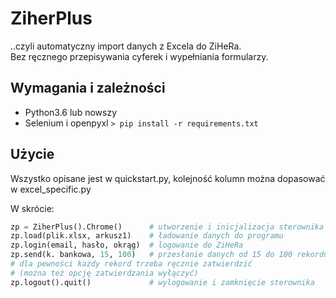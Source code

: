 # ZiherPlus
..czyli automatyczny import danych z Excela do ZiHeRa. \
Bez ręcznego przepisywania cyferek i wypełniania formularzy.

## Wymagania i zależności
- Python3.6 lub nowszy
- Selenium i openpyxl `> pip install -r requirements.txt`

## Użycie

Wszystko opisane jest w quickstart.py, 
kolejność kolumn można dopasować w excel_specific.py

W skrócie:
```python
zp = ZiherPlus().Chrome()      # utworzenie i inicjalizacja sterownika
zp.load(plik.xlsx, arkusz1)    # ładowanie danych do programu
zp.login(email, hasło, okrąg)  # logowanie do ZiHeRa
zp.send(k. bankowa, 15, 100)   # przesłanie danych od 15 do 100 rekordu
# dla pewności każdy rekord trzeba ręcznie zatwierdzić
# (można też opcję zatwierdzania wyłączyć)
zp.logout().quit()             # wylogowanie i zamknięcie sterownika
```
